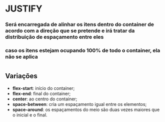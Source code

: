 # JUSTIFY

### Será encarregada de alinhar os itens dentro do container de acordo com a direção que se pretende e irá tratar da distribuição de espaçamento entre eles

### caso os itens estejam ocupando 100% de todo o container, ela não se aplica

#

## Variações
- **flex-start**: início do container;
- **flex-end**: final do container;
- **center**: ao centro do container;
- **space-between**: cria um espaçamento igual entre os elementos;
- **space-around**: os espaçamentos do meio são duas vezes maiores que o inicial e o final.